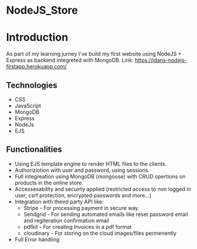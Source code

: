 # NodeJS_Store

# Introduction
As part of my learning jurney I've build my first website using NodeJS + Express as backend integreted with MongoDB.
Link:  https://idans-nodejs-firstapp.herokuapp.com/

## Technologies
- CSS
- JavaScript
- MongoDB
- Express
- NodeJs
- EJS

## Functionalities
- Using EJS template engine to render HTML files to the clients.
- Authoriziotion with user and password, using sessions.
- Full integreation using MongoDB (mongoose) with CRUD opertions on products in the online store.
- Accessesability and secuirty applied (restricted access to non logged in user, csrf protection, encrypted passwords and more...)
- Integration with theird party API like:
    - Stripe - For processing payment in secure way.
    - Sendgrid - For sending automated emails like reset password email and regiteration confirmation email
    - pdfkit - For creating Invoices in a pdf format
    - cloudinary - For storing on the cloud images/files permenently
- Full Error handling
